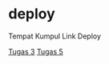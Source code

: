 # deploy

Tempat Kumpul Link Deploy

<a href="https://kalongtour.vercel.app/">Tugas 3</a>
<a href="https://blackjack-5.vercel.app/">Tugas 5</a>
